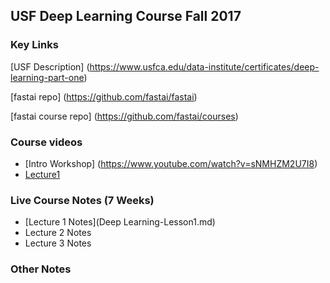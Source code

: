 ## USF Deep Learning Course Fall 2017

### Key Links

[USF Description] (https://www.usfca.edu/data-institute/certificates/deep-learning-part-one)

[fastai repo] (https://github.com/fastai/fastai)

[fastai course repo] (https://github.com/fastai/courses)

### Course videos
- [Intro Workshop] (https://www.youtube.com/watch?v=sNMHZM2U7I8)
- [Lecture1](https://www.youtube.com/watch?v=ZDq5OXsLO3U)

### Live Course Notes (7 Weeks)

- [Lecture 1 Notes](Deep Learning-Lesson1.md)
- Lecture 2 Notes
- Lecture 3 Notes


### Other Notes
